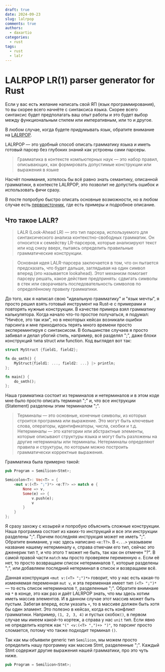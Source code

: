 ```yaml
---
draft: true
date: 2024-09-23
slug: lalrpop
comments: true
authors:
  - daxartio
categories:
  - rust
tags:
  - rust
  - lalr
---
```


# LALRPOP LR(1) parser generator for Rust

Если у вас есть желание написать свой ЯП (язык программирования), то вы скорее всего начнёте с синтаксиса языка.
Скорее всего синтаксис будет предполагать ваш опыт работы и это будет выбор между функциональным стилем или императивным, или то и другое.

В любом случае, когда будете придумывать язык, обратите внимание на [LALRPOP](https://github.com/lalrpop/lalrpop).

LALRPOP — это удобный способ описать грамматику языка и иметь готовый парсер без глубоких знаний как устроены сами парсеры.

> Грамматика в контексте компьютерных наук — это набор правил, описывающих, как формировать допустимые конструкции или выражения в языке

Насчёт понимания, хотелось бы всё равно знать семантику, описанной грамматики, в контексте LALRPOP, это позволит не допустить ошибок и использовать фичи сразу.

В посте попробую быстро описать основные возможности, но в любом случае есть [первоисточник](https://lalrpop.github.io/lalrpop/), где есть примеры и подробное описание.

<!-- more -->

## Что такое LALR?

> LALR (Look-Ahead LR) — это тип парсера, используемого для синтаксического анализа контекстно-свободных грамматик. Он относится к семейству LR-парсеров, которые анализируют текст или код снизу вверх, пытаясь определить правильные грамматические конструкции.

> Основная идея LALR-парсера заключается в том, что он пытается предсказать, что будет дальше, заглядывая на один символ вперед (это называется lookahead). Этот механизм помогает парсеру решать, какое действие предпринять: сдвигать символы в стек или сворачивать последовательность символов по определённому правилу грамматики.

До того, как я написал свою "идеальную грамматику" и "язык мечты", я просто решил взять готовый инструмент на Rust-е с примерами и повторять нужные конструкции. В качестве примера взял грамматику калькулятора. Когда начало что-то простое получаться, я подумал: "Ничёсе, это так изи", но в некоторых кейсах возникали ошибки парсинга и мне приходилось терять много времени просто экспереминтируя с синтаксисом. В большинстве случаев я просто забивал и делал убогий стиль, например, всё разделял ";", даже блоки конструкций типа struct или function. Код выглядел вот так:

```rust
struct MyStruct {field1, field2};

fn do_smth() {
    MyStruct{field1: ..., field2: ...} |> println;
};

fn main() {
    do_smth();
};
```

Наша грамматика состоит из терминалов и нетерминалов и в этом коде мне было просто описать терминал ";" и, что все инструкции (Statement) разделены этим терминалом ";".

> Терминалы — это основные, конечные символы, из которых строится программа или выражение. Это могут быть ключевые слова, операторы, идентификаторы, числа, скобки и т.д.
> Нетерминалы — это категории или абстрактные элементы, которые описывают структуры языка и могут быть разложены на другие нетерминалы или терминалы. Нетерминалы определяют правила и структуры, по которым можно построить грамматически корректные выражения.

Грамматика была примерно такой:

```rust
pub Program = Semilicon<Stmt>;

Semicolon<T>: Vec<T> = {
    <mut v:(<T> ";")*> <e:T?> => match e {
        None => v,
        Some(e) => {
            v.push(e);
            v
        }
    }
};
```

Я сразу захожу с козырей и попробую объяснить сложные конструкции. Наша программа состоит из каких-то инструкций и все эти инструкции разделены ";". Причем последняя инструкция может не иметь ";". Обратите внимание, у нас здесь написано `<e:T?>`.
В `<...>` указываем название нашему нетерминалу `e`, справа отмечам его тип, сейчас это дженерик тип `T`, и что этого `T` может не быть, так как он отмечен "?". В самой правой части `match` мы просто проверяем переменную `e`. Если её нет, то просто возвращаем список нетерминалов `T`, которые разделены ";", или добавляем последний нетерминал в список и возвращаем всё.

Данная конструкция `<mut v:(<T> ";")*>` говорит, что у нас есть какая-то изменяемая переменная `mut v`, и эта переменная имеет тип `(<T> ";")*` — то есть список нетерминалов `T`, разделенные ";". Обратите внимнаие на `*` в конце, это как раз и даёт LALRPOP знать, что мы здесь хотим иметь массив элементов. И в данном случае этот массив может быть пустым. Забегая вперед, если указать `+`, то в массиве должен быть хотя бы один эламент. Это полезно в кейсах, когда есть конфликт грамматики. Например, `(1, 2, 3, 4)` и пустых скобок`()`, в первом случае мы имеем какой-то кортеж, а справа у нас `unit` тип. Если явно не определить кортеж как `"(" <v:(<T> ",")+> ")"`, то парсинг просто сломается, потому что также подходит терминал `()`.

Так как мы объявили generic тип `Semilicon`, мы можем просто определить нашу программу как массив Stmt, разделенные ";".
Каждый Stmt содержит другие выражения нашей грамматики, про это чуть ниже.

```rust
pub Program = Semilicon<Stmt>;
```
